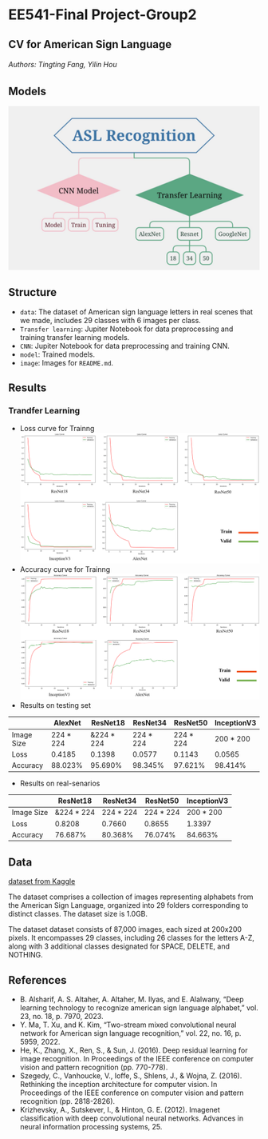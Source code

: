 # EE541-Final Project-Group2
## CV for American Sign Language
###### Authors: Tingting Fang, Yilin Hou
## Models
![Training](image/Structure.jpg)
## Structure
- `data`: The dataset of American sign language letters in real scenes that we made, includes 29 classes with 6 images per class.
- `Transfer learning`: Jupiter Notebook for data preprocessing and training transfer learning models.
- `CNN`: Jupiter Notebook for data preprocessing and training CNN.
- `model`: Trained models.
- `image`: Images for `README.md`.
## Results
### Trandfer Learning
* Loss curve for Trainng
![Training](image/loss_curve.png)
* Accuracy curve for Trainng
![Training](image/acc_curve.png)
* Results on testing set

|           | AlexNet  | ResNet18   | ResNet34  | ResNet50  | InceptionV3|
|-----------|----------|------------|-----------|-----------|------------|
|Image Size |224 * 224 | &224 * 224 |	224 * 224 |	224 * 224 | 200 * 200  |
|Loss       |0.4185	   |0.1398	    |0.0577	    |0.1143	    |0.0565	     | 
|Accuracy   |88.023%   |95.690%     |98.345%    |97.621%	  |98.414%	   | 

* Results on real-senarios

|           | ResNet18   | ResNet34  | ResNet50  | InceptionV3|
|-----------|------------|-----------|-----------|------------|
|Image Size | &224 * 224 |	224 * 224 |	224 * 224 | 200 * 200  |
|Loss       |0.8208	     |0.7660      |0.8655	    |1.3397	     | 
|Accuracy   |76.687%     |80.368%     |76.074%	  |84.663%     |
## Data

[dataset from Kaggle](https://www.kaggle.com/datasets/grassknoted/asl-alphabet/)

  The dataset comprises a collection of images representing alphabets from the American Sign Language, organized into 29 folders corresponding to distinct classes. The dataset size is 1.0GB.
  
  The dataset dataset consists of 87,000 images, each sized at 200x200 pixels. It encompasses 29 classes, including 26 classes for the letters A-Z, along with 3 additional classes designated for SPACE, DELETE, and NOTHING. 
## References

* B. Alsharif, A. S. Altaher, A. Altaher, M. Ilyas, and E. Alalwany, “Deep learning technology to recognize american sign language alphabet,” vol. 23, no. 18, p. 7970, 2023.
* Y. Ma, T. Xu, and K. Kim, “Two-stream mixed convolutional neural network for American sign language recognition,” vol. 22, no. 16, p. 5959, 2022.
* He, K., Zhang, X., Ren, S., \& Sun, J. (2016). Deep residual learning for image recognition. In Proceedings of the IEEE conference on computer vision and pattern recognition (pp. 770-778).
* Szegedy, C., Vanhoucke, V., Ioffe, S., Shlens, J., \& Wojna, Z. (2016). Rethinking the inception architecture for computer vision. In Proceedings of the IEEE conference on computer vision and pattern recognition (pp. 2818-2826).
* Krizhevsky, A., Sutskever, I., \& Hinton, G. E. (2012). Imagenet classification with deep convolutional neural networks. Advances in neural information processing systems, 25.
